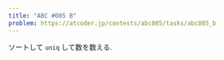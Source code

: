 ```yaml
---
title: "ABC #085 B"
problem: https://atcoder.jp/contests/abc085/tasks/abc085_b
---
```

ソートして `uniq` して数を数える.
